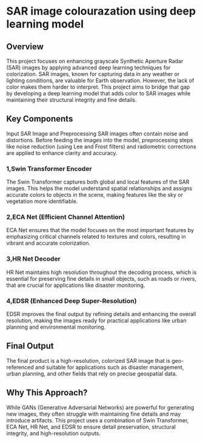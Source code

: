 # SAR image colourazation using deep learning model

## Overview
This project focuses on enhancing grayscale Synthetic Aperture Radar (SAR) images by applying advanced deep learning techniques for colorization. SAR images, known for capturing data in any weather or lighting conditions, are valuable for Earth observation. However, the lack of color makes them harder to interpret. This project aims to bridge that gap by developing a deep learning model that adds color to SAR images while maintaining their structural integrity and fine details.

## Key Components
Input SAR Image and Preprocessing
SAR images often contain noise and distortions. Before feeding the images into the model, preprocessing steps like noise reduction (using Lee and Frost filters) and radiometric corrections are applied to enhance clarity and accuracy.

### 1,Swin Transformer Encoder
The Swin Transformer captures both global and local features of the SAR images. This helps the model understand spatial relationships and assigns accurate colors to objects in the scene, making features like the sky or vegetation more identifiable.

### 2,ECA Net (Efficient Channel Attention)
ECA Net ensures that the model focuses on the most important features by emphasizing critical channels related to textures and colors, resulting in vibrant and accurate colorization.

### 3,HR Net Decoder
HR Net maintains high resolution throughout the decoding process, which is essential for preserving fine details in small objects, such as roads or rivers, that are crucial for applications like disaster monitoring.

### 4,EDSR (Enhanced Deep Super-Resolution)
EDSR improves the final output by refining details and enhancing the overall resolution, making the images ready for practical applications like urban planning and environmental monitoring.

## Final Output
The final product is a high-resolution, colorized SAR image that is geo-referenced and suitable for applications such as disaster management, urban planning, and other fields that rely on precise geospatial data.

## Why This Approach?
While GANs (Generative Adversarial Networks) are powerful for generating new images, they often struggle with maintaining fine details and may introduce artifacts. This project uses a combination of Swin Transformer, ECA Net, HR Net, and EDSR to ensure detail preservation, structural integrity, and high-resolution outputs.
